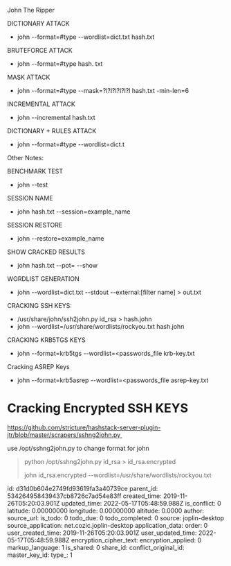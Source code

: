 John The Ripper

DICTIONARY ATTACK

- john --format=#type --wordlist=dict.txt hash.txt

BRUTEFORCE ATTACK

- john --format=#type hash. txt

MASK ATTACK

- john --format=#type --mask=?l?l?l?l?l?l hash.txt -min-len=6

INCREMENTAL ATTACK

- john --incremental hash.txt

DICTIONARY + RULES ATTACK

- john --format=#type --wordlist=dict.t

Other Notes:

BENCHMARK TEST

- john --test

SESSION NAME

- john hash.txt --session=example_name

SESSION RESTORE

- john --restore=example_name

SHOW CRACKED RESULTS

- john hash.txt --pot= <john potfile="">--show</john>

WORDLIST GENERATION

- john --wordlist=dict.txt --stdout --external:\[filter name\] > out.txt

CRACKING SSH KEYS:

- /usr/share/john/ssh2john.py id_rsa > hash.john
- john --wordlist=/usr/share/wordlists/rockyou.txt hash.john

CRACKING KRB5TGS KEYS

- john --format=krb5tgs --wordlist=<passwords_file krb-key.txt

Cracking ASREP Keys

- john --format=krb5asrep --wordlist=<passwords_file asrep-key.txt

# Cracking Encrypted SSH KEYS

https://github.com/stricture/hashstack-server-plugin-jtr/blob/master/scrapers/sshng2john.py 

use /opt/sshng2john.py to change format for john

> python /opt/sshng2john.py id\_rsa > id\_rsa.encrypted
> 
> john id_rsa.encrypted --wordlist=/usr/share/wordlists/rockyou.txt

id: d31d0b604e2749fd93619fa3a40739ce
parent_id: 534264958439437cb8726c7ad54e83ff
created_time: 2019-11-26T05:20:03.901Z
updated_time: 2022-05-17T05:48:59.988Z
is_conflict: 0
latitude: 0.00000000
longitude: 0.00000000
altitude: 0.0000
author: 
source_url: 
is_todo: 0
todo_due: 0
todo_completed: 0
source: joplin-desktop
source_application: net.cozic.joplin-desktop
application_data: 
order: 0
user_created_time: 2019-11-26T05:20:03.901Z
user_updated_time: 2022-05-17T05:48:59.988Z
encryption_cipher_text: 
encryption_applied: 0
markup_language: 1
is_shared: 0
share_id: 
conflict_original_id: 
master_key_id: 
type_: 1